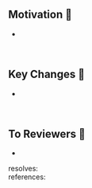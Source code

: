 ## Motivation 🤔

-

<br>

## Key Changes 🔑

-

<br>

## To Reviewers 🙏

-

resolves: 
<br>
references: 
